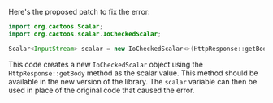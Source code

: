 Here's the proposed patch to fix the error:

```java
import org.cactoos.Scalar;
import org.cactoos.scalar.IoCheckedScalar;

Scalar<InputStream> scalar = new IoCheckedScalar<>(HttpResponse::getBody);
```

This code creates a new `IoCheckedScalar` object using the `HttpResponse::getBody` method as the scalar value. This method should be available in the new version of the library. The `scalar` variable can then be used in place of the original code that caused the error.